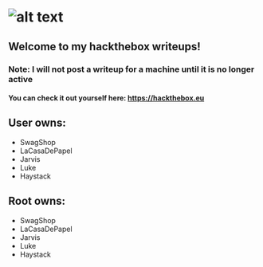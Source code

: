 # ![alt text](https://www.hackthebox.eu/badge/image/111403 "Hackthebox badge")
## Welcome to my hackthebox writeups!

### Note: I will not post a writeup for a machine until it is no longer active

#### You can check it out yourself here: https://hackthebox.eu

## User owns:
 - SwagShop
 - LaCasaDePapel
 - Jarvis
 - Luke
 - Haystack
 
 ## Root owns:
 - SwagShop
 - LaCasaDePapel
 - Jarvis
 - Luke
 - Haystack
